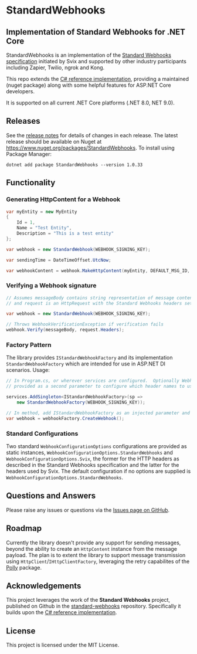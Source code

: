 # StandardWebhooks

## Implementation of Standard Webhooks for .NET Core

StandardWebhooks is an implementation of the [Standard Webhooks specification](https://github.com/standard-webhooks/standard-webhooks/blob/main/spec/standard-webhooks.md)
initiated by Svix and supported by other industry participants including Zapier, Twilio, ngrok and Kong.

This repo extends the [C# reference implementation](https://github.com/standard-webhooks/standard-webhooks/tree/main/libraries/csharp),
providing a maintained (nuget package) along with some helpful features for ASP.NET Core developers.

It is supported on all current .NET Core platforms (.NET 8.0, NET 9.0).

## Releases

See the [release notes](doc/releases.md) for details of changes in each release.  The latest release should be available on Nuget at https://www.nuget.org/packages/StandardWebhooks.  To install using Package Manager:

```
dotnet add package StandardWebhooks --version 1.0.33
```

## Functionality

### Generating HttpContent for a Webhook
```csharp
var myEntity = new MyEntity
{
    Id = 1,
    Name = "Test Entity",
    Description = "This is a test entity"
};

var webhook = new StandardWebhook(WEBHOOK_SIGNING_KEY);

var sendingTime = DateTimeOffset.UtcNow;

var webhookContent = webhook.MakeHttpContent(myEntity, DEFAULT_MSG_ID, sendingTime);
```

### Verifying a Webhook signature
```csharp
// Assumes messageBody contains string representation of message content
// and request is an HttpRequest with the Standard Webhooks headers set

var webhook = new StandardWebhook(WEBHOOK_SIGNING_KEY);

// Throws WebhookVerificationException if verification fails
webhook.Verify(messageBody, request.Headers);
```

### Factory Pattern
The library provides `IStandardWebhookFactory` and its implementation `StandardWebhookFactory`
which are intended for use in ASP.NET DI scenarios.  Usage:
```csharp
// In Program.cs, or wherever services are configured.  Optionally WebhookConfigurationOptions can be
// provided as a second parameter to configure which header names to use.

services.AddSingleton<IStandardWebhookFactory>(sp =>
    new StandardWebhookFactory(WEBHOOK_SIGNING_KEY));

// In method, add IStandardWebhookFactory as an injected parameter and then:
var webhook = webhookFactory.CreateWebhook();
```

### Standard Configurations
Two standard `WebhookConfigurationOptions` configurations are provided as static instances, `WebhookConfigurationOptions.StandardWebhooks` and
`WebhookConfigurationOptions.Svix`, the former for the HTTP headers as described in the Standard Webhooks specification and
the latter for the headers used by Svix. The default configuration if no options are supplied is `WebhookConfigurationOptions.StandardWebhooks`.

## Questions and Answers
Please raise any issues or questions via the [Issues page on GitHub](https://github.com/codefactors/StandardWebhooks/issues).

## Roadmap
Currently the library doesn't provide any support for sending messages, beyond the ability to create an `HttpContent` instance
from the message payload. The plan is to extent the library to support message transmission using `HttpClient`/`IHttpClientFactory`,
leveraging the retry capabilites of the [Polly](https://github.com/App-vNext/Polly) package.

## Acknowledgements

This project leverages the work of the **Standard Webhooks** project, published on Github in the [standard-webhooks](https://github.com/standard-webhooks/standard-webhooks) repository.
Specifically it builds upon the [C# reference implementation](https://github.com/standard-webhooks/standard-webhooks/tree/main/libraries/csharp).

## License
This project is licensed under the MIT License.
